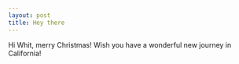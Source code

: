 ```yaml
---
layout: post
title: Hey there
---
```


Hi Whit, merry Christmas! Wish you have a wonderful new journey in California! 